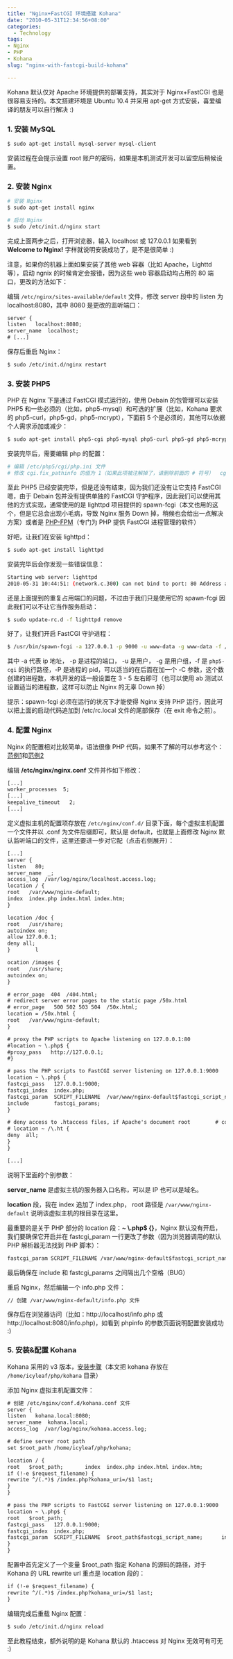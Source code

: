 ```yaml
---
title: "Nginx+FastCGI 环境搭建 Kohana"
date: "2010-05-31T12:34:56+08:00"
categories:
  - Technology
tags:
- Nginx
- PHP
- Kohana
slug: "nginx-with-fastcgi-build-kohana"

---
```


Kohana 默认仅对 Apache 环境提供的部署支持，其实对于 Nginx+FastCGI
也是很容易支持的。本文搭建环境是 Ubuntu 10.4 并采用 apt-get
方式安装，喜爱编译的朋友可以自行解决 :)

### 1. 安装 MySQL

```bash
$ sudo apt-get install mysql-server mysql-client
```

安装过程在会提示设置 root 账户的密码，如果是本机测试开发可以留空后稍候设置。

### 2. 安装 Nginx

```bash
# 安装 Nginx
$ sudo apt-get install nginx

# 启动 Nginx
$ sudo /etc/init.d/nginx start
```

完成上面两步之后，打开浏览器，输入 localhost 或 127.0.0.1 如果看到 **Welcome to Nginx!** 字样就说明安装成功了，是不是很简单 :)

注意，如果你的机器上面如果安装了其他 web 容器（比如 Apache，Lighttd等），启动
ngnix 的时候肯定会报错，因为这些 web 容器启动均占用的 80
端口，更改的方法如下：

编辑 `/etc/nginx/sites-available/default` 文件，修改 server 段中的 listen
为 localhost:8080，其中 8080 是更改的监听端口：

```txt
server {
listen   localhost:8080;
server_name  localhost;
# [...]
```

保存后重启 Nginx：

```bash
$ sudo /etc/init.d/nginx restart
```

### 3. 安装 PHP5

PHP 在 Nginx 下是通过 FastCGI 模式运行的，使用 Debain 的包管理可以安装
PHP5 和一些必须的（比如，php5-mysql）和可选的扩展（比如，Kohana 要求的
php5-curl，php5-gd，php5-mcrypt），下面前 5
个是必须的，其他可以依据个人需求添加或减少：

```bash
$ sudo apt-get install php5-cgi php5-mysql php5-curl php5-gd php5-mcrypt php5-idn php-pear php5-imagick php5-imap php5-memcache php5-mhash php5-ming php5-pspell php5-recode php5-snmp php5-tidy php5-xmlrpc php5-xsl
```

安装完毕后，需要编辑 php 的配置：

```bash
# 编辑 /etc/php5/cgi/php.ini 文件
# 修改 cgi.fix_pathinfo 的值为 1（如果此项被注解掉了，请删除前面的 # 符号）	cgi.fix_pathinfo = 1
```

至此 PHP5 已经安装完毕，但是还没有结束，因为我们还没有让它支持 FastCGI
嗯，由于 Debain 包并没有提供单独的 FastCGI 守护程序，因此我们可以使用其他的方式实现，通常使用的是 lighttpd 项目提供的 spawn-fcgi（本文也用的这个，但是它总会出现小毛病，导致 Nginx 服务 Down 掉，稍候也会给出一点解决方案）或者是 [PHP-FPM][]（专门为 PHP 提供 FastCGI 进程管理的软件）

好吧，让我们在安装 lighttpd：

```bash
$ sudo apt-get install lighttpd
```

安装完毕后会你发现一些错误信息：

```bash
Starting web server: lighttpd
2010-05-31 10:44:51: (network.c.300) can not bind to port: 80 Address already in use failed!
```

还是上面提到的重复占用端口的问题，不过由于我们只是使用它的 spawn-fcgi 因此我们可以不让它当作服务启动：

```bash
$ sudo update-rc.d -f lighttpd remove
```

好了，让我们开启 FastCGI 守护进程：

```bash
$ /usr/bin/spawn-fcgi -a 127.0.0.1 -p 9000 -u www-data -g www-data -f /usr/bin/php5-cgi -P /var/run/fastcgi-php.pid
```

其中 -a 代表 ip 地址， -p 是进程的端口， -u 是用户， -g 是用户组，-f 是 `php5-cgi` 的执行路径，-P 是进程的 pid，可以适当的在后面在加一个 -C 参数，这个数创建的进程数，本机开发的话一般设置在 3 - 5 左右即可（也可以使用 ab 测试以设置适当的进程数，这样可以防止 Nginx 的无辜 Down 掉）

提示：spawn-fcgi 必须在运行的状况下才能使得 Nginx 支持 PHP
运行，因此可以把上面的启动代码追加到 /etc/rc.local 文件的尾部保存（在 exit
命令之前）。

### 4. 配置 Nginx

Nginx 的配置相对比较简单，语法很像 PHP 代码，如果不了解的可以参考这个：[范例1][]和[范例2][]

编辑 **/etc/nginx/nginx.conf** 文件并作如下修改：

```txt
[...]
worker_processes  5;
[...]
keepalive_timeout   2;
[...]
```

定义虚拟主机的配置项存放在 `/etc/nginx/conf.d/` 目录下面，每个虚拟主机配置一个文件并以 .conf 为文件后缀即可，默认是 default，也就是上面修改 Nginx 默认监听端口的文件，这里还要进一步对它配（点击右侧展开）：

```txt
[...]
server {
listen   80;
server_name  _;
access_log  /var/log/nginx/localhost.access.log;
location / {
root   /var/www/nginx-default;
index  index.php index.html index.htm;
}

location /doc {
root   /usr/share;
autoindex on;
allow 127.0.0.1;
deny all;
}        l

ocation /images {
root   /usr/share;
autoindex on;
}

# error_page  404  /404.html;
# redirect server error pages to the static page /50x.html
# error_page   500 502 503 504  /50x.html;
location = /50x.html {
root   /var/www/nginx-default;
}

# proxy the PHP scripts to Apache listening on 127.0.0.1:80
#location ~ \.php$ {
#proxy_pass   http://127.0.0.1;
#}

# pass the PHP scripts to FastCGI server listening on 127.0.0.1:9000
location ~ \.php$ {
fastcgi_pass   127.0.0.1:9000;
fastcgi_index  index.php;
fastcgi_param  SCRIPT_FILENAME  /var/www/nginx-default$fastcgi_script_name;
include        fastcgi_params;
}

# deny access to .htaccess files, if Apache's document root        # concurs with nginx's one
# location ~ /\.ht {
deny  all;
}
}

[...]
```

说明下里面的个别参数：

**server\_name** 是虚拟主机的服务器入口名称，可以是 IP 也可以是域名。

**location** 段，我在 index 追加了 index.php， root 路径是 `/var/www/nginx-default` 说明该虚拟主机的根目录在这里。

最重要的是关于 PHP 部分的 location 段：**\~ \\.php\$ {}**，Nginx 默认没有开启，我们要确保它开启并在 fastcgi\_param 一行更改了参数（因为浏览器调用的默认 PHP 解析器无法找到 PHP 脚本）：

```txt
fastcgi_param SCRIPT_FILENAME /var/www/nginx-default$fastcgi_script_name;
```

最后确保在 include 和 fastcgi\_params 之间隔出几个空格（BUG）

重启 Nginx，然后编辑一个 info.php 文件：

```txt
// 创建 /var/www/nginx-default/info.php 文件
```

保存后在浏览器访问（比如：http://localhost/info.php 或
http://localhost:8080/info.php)，如看到 phpinfo
的参数页面说明配置安装成功 :)

### 5. 安装&配置 Kohana

Kohana 采用的 v3 版本，[安装步骤][]（本文把 kohana 存放在 `/home/icyleaf/php/kohana` 目录）

添加 Nginx 虚拟主机配置文件：

```txt
# 创建 /etc/nginx/conf.d/kohana.conf 文件
server {
listen   kohana.local:8080;
server_name  kohana.local;
access_log  /var/log/nginx/kohana.access.log;

# define server root path
set $root_path /home/icyleaf/php/kohana;

location / {
root   $root_path;       index  index.php index.html index.htm;
if (!-e $request_filename) {
rewrite ^/(.*)$ /index.php?kohana_uri=/$1 last;
}
}

# pass the PHP scripts to FastCGI server listening on 127.0.0.1:9000
location ~ \.php$ {
root   $root_path;
fastcgi_pass   127.0.0.1:9000;
fastcgi_index  index.php;
fastcgi_param  SCRIPT_FILENAME  $root_path$fastcgi_script_name;      include fastcgi_params;
}
}
```

配置中首先定义了一个变量 \$root\_path 指定 Kohana 的源码的路径，对于
Kohana 的 URL rewrite url 重点是 location 段的：

```txt
if (!-e $request_filename) {
rewrite ^/(.*)$ /index.php?kohana_uri=/$1 last;
}
```

编辑完成后重载 Nginx 配置：

```bash
$ sudo /etc/init.d/nginx reload
```

至此教程结束，额外说明的是 Kohana 默认的 .htaccess 对 Nginx 无效可有可无
:)

[PHP-FPM]: http://php-fpm.org/
[范例1]: http://wiki.nginx.org/NginxFullExample
[范例2]: http://wiki.nginx.org/NginxFullExample2
[安装步骤]: http://v3.kohana.cn/guide/tutorials.git
